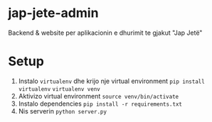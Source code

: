 # jap-jete-admin
Backend &amp; website per aplikacionin e dhurimit te gjakut "Jap Jetë"

# Setup

1. Instalo `virtualenv` dhe krijo nje virtual environment
    `pip install virtualenv`
    `virtualenv venv`
2. Aktivizo virtual environment
    `source venv/bin/activate`
3. Instalo dependencies
    `pip install -r requirements.txt`
4. Nis serverin
    `python server.py`
